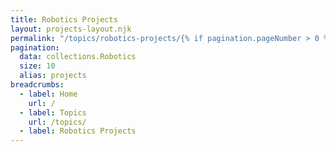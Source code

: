 ```yaml
---
title: Robotics Projects
layout: projects-layout.njk
permalink: "/topics/robotics-projects/{% if pagination.pageNumber > 0 %}{{ pagination.pageNumber | plus: 1 }}{% endif %}/index.html"
pagination:
  data: collections.Robotics
  size: 10
  alias: projects
breadcrumbs:
  - label: Home
    url: /
  - label: Topics
    url: /topics/
  - label: Robotics Projects
---
```

